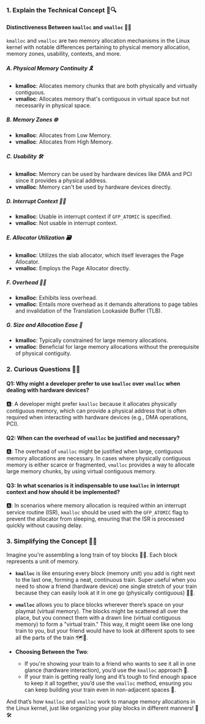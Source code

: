 ### 1. Explain the Technical Concept 📘🔍

#### Distinctiveness Between `kmalloc` and `vmalloc` 🤖💭
`kmalloc` and `vmalloc` are two memory allocation mechanisms in the Linux kernel with notable differences pertaining to physical memory allocation, memory zones, usability, contexts, and more. 

##### A. **Physical Memory Continuity** 🎗️
   - **kmalloc**: Allocates memory chunks that are both physically and virtually contiguous.
   - **vmalloc**: Allocates memory that's contiguous in virtual space but not necessarily in physical space.

##### B. **Memory Zones** 🌐
   - **kmalloc**: Allocates from Low Memory.
   - **vmalloc**: Allocates from High Memory.

##### C. **Usability** 🛠️
   - **kmalloc**: Memory can be used by hardware devices like DMA and PCI since it provides a physical address.
   - **vmalloc**: Memory can't be used by hardware devices directly.

##### D. **Interrupt Context** 🚫🔔
   - **kmalloc**: Usable in interrupt context if `GFP_ATOMIC` is specified.
   - **vmalloc**: Not usable in interrupt context.

##### E. **Allocator Utilization** 🗃️
   - **kmalloc**: Utilizes the slab allocator, which itself leverages the Page Allocator.
   - **vmalloc**: Employs the Page Allocator directly.

##### F. **Overhead** 🏋️‍♂️
   - **kmalloc**: Exhibits less overhead.
   - **vmalloc**: Entails more overhead as it demands alterations to page tables and invalidation of the Translation Lookaside Buffer (TLB).

##### G. **Size and Allocation Ease** 📏
   - **kmalloc**: Typically constrained for large memory allocations.
   - **vmalloc**: Beneficial for large memory allocations without the prerequisite of physical contiguity.

### 2. Curious Questions 🤔💼

#### Q1: Why might a developer prefer to use `kmalloc` over `vmalloc` when dealing with hardware devices?
🅰️: A developer might prefer `kmalloc` because it allocates physically contiguous memory, which can provide a physical address that is often required when interacting with hardware devices (e.g., DMA operations, PCI).

#### Q2: When can the overhead of `vmalloc` be justified and necessary?
🅰️: The overhead of `vmalloc` might be justified when large, contiguous memory allocations are necessary. In cases where physically contiguous memory is either scarce or fragmented, `vmalloc` provides a way to allocate large memory chunks, by using virtual contiguous memory.

#### Q3: In what scenarios is it indispensable to use `kmalloc` in interrupt context and how should it be implemented?
🅰️: In scenarios where memory allocation is required within an interrupt service routine (ISR), `kmalloc` should be used with the `GFP_ATOMIC` flag to prevent the allocator from sleeping, ensuring that the ISR is processed quickly without causing delay.

### 3. Simplifying the Concept 🏡🎉

Imagine you're assembling a long train of toy blocks 🚂🧱. Each block represents a unit of memory.

- **`kmalloc`** is like ensuring every block (memory unit) you add is right next to the last one, forming a neat, continuous train. Super useful when you need to show a friend (hardware device) one single stretch of your train because they can easily look at it in one go (physically contiguous) 🚂👀.

- **`vmalloc`** allows you to place blocks wherever there’s space on your playmat (virtual memory). The blocks might be scattered all over the place, but you connect them with a drawn line (virtual contiguous memory) to form a "virtual train." This way, it might seem like one long train to you, but your friend would have to look at different spots to see all the parts of the train 🗺️🎨.

- **Choosing Between the Two**: 
   - If you're showing your train to a friend who wants to see it all in one glance (hardware interaction), you’d use the `kmalloc` approach 🤖.
   - If your train is getting really long and it’s tough to find enough space to keep it all together, you’d use the `vmalloc` method, ensuring you can keep building your train even in non-adjacent spaces 🚀.

And that’s how `kmalloc` and `vmalloc` work to manage memory allocations in the Linux kernel, just like organizing your play blocks in different manners! 🚂🛠️